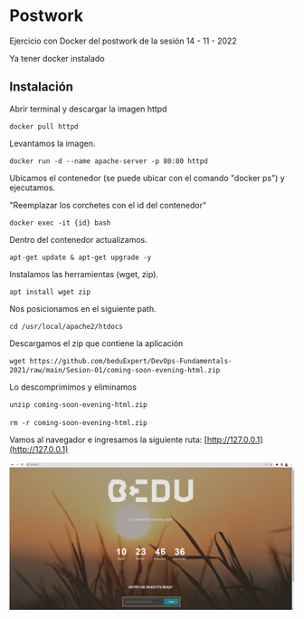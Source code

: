 # Postwork

Ejercicio con Docker del postwork de la sesión 14 - 11 - 2022


Ya tener docker instalado


## Instalación

Abrir terminal y descargar la imagen httpd

```
docker pull httpd

```


Levantamos la imagen.

```
docker run -d --name apache-server -p 80:80 httpd

```


Ubicamos el contenedor (se puede ubicar con el comando "docker ps") y ejecutamos.

"Reemplazar los corchetes con el id del contenedor"

```
docker exec -it {id} bash

```


Dentro del contenedor actualizamos.

```
apt-get update & apt-get upgrade -y

```


Instalamos las herramientas (wget, zip).

```
apt install wget zip

```


Nos posicionamos en el siguiente path.

```
cd /usr/local/apache2/htdocs

```


Descargamos el zip que contiene la aplicación

```
wget https://github.com/beduExpert/DevOps-Fundamentals-2021/raw/main/Sesion-01/coming-soon-evening-html.zip

```


Lo descomprimimos y eliminamos

```
unzip coming-soon-evening-html.zip

rm -r coming-soon-evening-html.zip

```

Vamos al navegador e ingresamos la siguiente ruta: [http://127.0.0.1](http://127.0.0.1)


![Localhost ejercicio BEDU](./images/BEDU%20postwork%20modulo%204.png)



